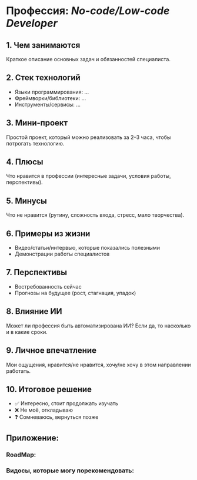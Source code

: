 # Профессия: *No-code/Low-code Developer*

## 1. Чем занимаются

Краткое описание основных задач и обязанностей специалиста.

## 2. Стек технологий

* Языки программирования: …
* Фреймворки/библиотеки: …
* Инструменты/сервисы: …

## 3. Мини-проект

Простой проект, который можно реализовать за 2–3 часа, чтобы потрогать технологию.

## 4. Плюсы

Что нравится в профессии (интересные задачи, условия работы, перспективы).

## 5. Минусы

Что не нравится (рутину, сложность входа, стресс, мало творчества).

## 6. Примеры из жизни

* Видео/статьи/интервью, которые показались полезными
* Демонстрации работы специалистов

## 7. Перспективы

* Востребованность сейчас
* Прогнозы на будущее (рост, стагнация, упадок)

## 8. Влияние ИИ

Может ли профессия быть автоматизирована ИИ? Если да, то насколько и в какие сроки.

## 9. Личное впечатление

Мои ощущения, нравится/не нравится, хочу/не хочу в этом направлении работать.

## 10. Итоговое решение

* ✅ Интересно, стоит продолжать изучать
* ❌ Не моё, откладываю
* ❓ Сомневаюсь, вернуться позже

## Приложение:
### RoadMap:


### Видосы, которые могу порекомендовать:
